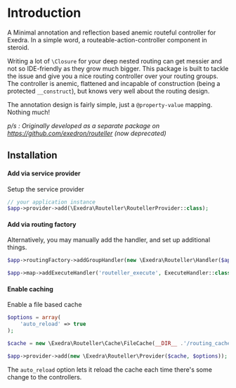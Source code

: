 # Introduction
A Minimal annotation and reflection based anemic routeful controller for Exedra. In a simple word, a routeable-action-controller component in steroid.

Writing a lot of `\Closure` for your deep nested routing can get messier and not so IDE-friendly as they grow much bigger. 
This package is built to tackle the issue and give you a nice routing controller over your routing groups. 
The controller is anemic, flattened and incapable of construction (being a protected ```__construct```), but knows very well about the routing design.

The annotation design is fairly simple, just a `@property-value` mapping. Nothing much!

*p/s : Originally developed as a separate package on https://github.com/exedron/routeller (now deprecated)*

## Installation
#### Add via service provider
Setup the service provider
```php
// your application instance
$app->provider->add(\Exedra\Routeller\RoutellerProvider::class);
```

#### Add via routing factory
Alternatively, you may manually add the handler, and set up additional things.
```php
$app->routingFactory->addGroupHandler(new \Exedra\Routeller\Handler($app));

$app->map->addExecuteHandler('routeller_execute', ExecuteHandler::class);
```

#### Enable caching
Enable a file based cache
```php
$options = array(
    'auto_reload' => true
);

$cache = new \Exedra\Routeller\Cache\FileCache(__DIR__ .'/routing_caches')

$app->provider->add(new \Exedra\Routeller\Provider($cache, $options));
```
The ```auto_reload``` option lets it reload the cache each time there's some change to the controllers.